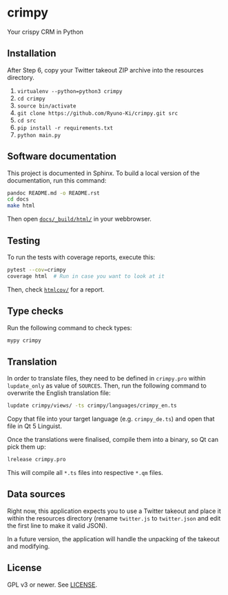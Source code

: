 # crimpy

Your crispy CRM in Python

## Installation

After Step 6, copy your Twitter takeout ZIP archive into the resources
directory.

1. `virtualenv --python=python3 crimpy`
2. `cd crimpy`
3. `source bin/activate`
4. `git clone https://github.com/Ryuno-Ki/crimpy.git src`
5. `cd src`
6. `pip install -r requirements.txt`
7. `python main.py`

## Software documentation

This project is documented in Sphinx.
To build a local version of the documentation, run this command:

```sh
pandoc README.md -o README.rst
cd docs
make html
```

Then open [`docs/_build/html/`](./docs/_build/html/index.html)
in your webbrowser.

## Testing

To run the tests with coverage reports, execute this:

```sh
pytest --cov=crimpy
coverage html  # Run in case you want to look at it
```

Then, check [`htmlcov/`](./htmlcov/index.html) for a report.

## Type checks

Run the following command to check types:

```sh
mypy crimpy
```

## Translation

In order to translate files, they need to be defined in `crimpy.pro` within
`lupdate_only` as value of `SOURCES`. Then, run the following command to
overwrite the English translation file:

```sh
lupdate crimpy/views/ -ts crimpy/languages/crimpy_en.ts
```

Copy that file into your target language (e.g. `crimpy_de.ts`) and open that
file in Qt 5 Linguist.

Once the translations were finalised, compile them into a binary, so Qt can
pick them up:

```sh
lrelease crimpy.pro
```

This will compile all `*.ts` files into respective `*.qm` files.

## Data sources

Right now, this application expects you to use a Twitter takeout and place it
within the resources directory (rename `twitter.js` to `twitter.json` and edit
the first line to make it valid JSON).

In a future version, the application will handle the unpacking of the takeout
and modifying.

## License

GPL v3 or newer. See [LICENSE](./LICENSE.txt).